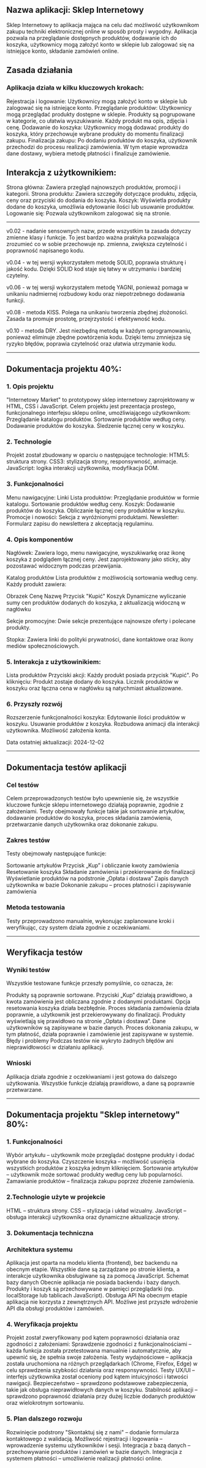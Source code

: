 ## Nazwa aplikacji: Sklep Internetowy

Sklep Internetowy to aplikacja mająca na celu dać możliwość użytkownikom zakupu techniki elektronicznej online w sposób prosty i wygodny. Aplikacja pozwala na przeglądanie dostępnych produktów, dodawanie ich do koszyka, użytkownicy mogą założyć konto w sklepie lub zalogować się na istniejące konto, składanie zamówień online.


## Zasada działania
### Aplikacja działa w kilku kluczowych krokach:

Rejestracja i logowanie: Użytkownicy mogą założyć konto w sklepie lub zalogować się na istniejące konto. 
Przeglądanie produktów: Użytkownicy mogą przeglądać produkty dostępne w sklepie. Produkty są pogrupowane w kategorie, co ułatwia wyszukiwanie. Każdy produkt ma opis, zdjęcia i cenę.
Dodawanie do koszyka: Użytkownicy mogą dodawać produkty do koszyka, który przechowuje wybrane produkty do momentu finalizacji zakupu.
Finalizacja zakupu: Po dodaniu produktów do koszyka, użytkownik przechodzi do procesu realizacji zamówienia. W tym etapie wprowadza dane dostawy, wybiera metodę płatności i finalizuje zamówienie.


## Interakcja z użytkownikiem:

Strona główna: Zawiera przegląd najnowszych produktów, promocji i kategorii.
Strona produktu: Zawiera szczegóły dotyczące produktu, zdjęcia, ceny oraz przyciski do dodania do koszyka.
Koszyk: Wyświetla produkty dodane do koszyka, umożliwia edytowanie ilości lub usuwanie produktów.
Logowanie się: Pozwala użytkownikom zalogować się na stronie.



------------------------------------------------------------------------------------------------------------------------------------------------------------------------------------------------------------


v0.02 - nadanie sensownych nazw, przede wszystkim ta zasada dotyczy zmienne klasy i funkcje. To jest bardzo ważna praktyka pozwalająca zrozumieć co w sobie przechowuje np. zmienna, zwiększa czytelność i poprawność napisanego kodu.

v0.04 - w tej wersji wykorzystałem metodę SOLID, poprawia strukturę i jakość kodu. Dzięki SOLID kod staje się łatwy w utrzymaniu i bardziej czytelny.

v0.06 - w tej wersji wykorzystałem metodę YAGNI, ponieważ pomaga w unikaniu nadmiernej rozbudowy kodu oraz niepotrzebnego dodawania funkcji.

v0.08 - metoda KISS. Polega na unikaniu tworzenia zbędnej złożoności. Zasada ta promuje prostotę, przejrzystość i efektywność kodu.

v0.10 - metoda DRY.  Jest niezbędną metodą w każdym oprogramowaniu, ponieważ eliminuje zbędne powtórzenia kodu. Dzięki temu zmniejsza się ryzyko błędów, poprawia czytelność oraz ułatwia utrzymanie kodu.


------------------------------------------------------------------------------------------------------------------------------------------------------------------------------------------------------------



## Dokumentacja projektu 40%:

### 1. Opis projektu
"Internetowy Market" to prototypowy sklep internetowy zaprojektowany w HTML, CSS i JavaScript. Celem projektu jest prezentacja prostego, funkcjonalnego interfejsu sklepu online, umożliwiającego użytkownikom:
Przeglądanie katalogu produktów.
Sortowanie produktów według ceny.
Dodawanie produktów do koszyka.
Śledzenie łącznej ceny w koszyku.


### 2. Technologie
Projekt został zbudowany w oparciu o następujące technologie:
HTML5: struktura strony.
CSS3: stylizacja strony, responsywność, animacje.
JavaScript: logika interakcji użytkownika, modyfikacja DOM.


### 3. Funkcjonalności
Menu nawigacyjne:
Linki
Lista produktów:
Przeglądanie produktów w formie katalogu.
Sortowanie produktów według ceny.
Koszyk:
Dodawanie produktów do koszyka.
Obliczanie łącznej ceny produktów w koszyku.
Promocje i nowości:
Sekcja z wyróżnionymi produktami.
Newsletter:
Formularz zapisu do newslettera z akceptacją regulaminu.


### 4. Opis komponentów
Nagłówek:
Zawiera logo, menu nawigacyjne, wyszukiwarkę oraz ikonę koszyka z podglądem łącznej ceny. Jest zaprojektowany jako sticky, aby pozostawać widocznym podczas przewijania.

Katalog produktów
Lista produktów z możliwością sortowania według ceny. Każdy produkt zawiera:

Obrazek
Cenę
Nazwę
Przycisk "Kupić"
Koszyk
Dynamiczne wyliczanie sumy cen produktów dodanych do koszyka, z aktualizacją widoczną w nagłówku

Sekcje promocyjne:
Dwie sekcje prezentujące najnowsze oferty i polecane produkty.

Stopka:
Zawiera linki do polityki prywatności, dane kontaktowe oraz ikony mediów społecznościowych.


### 5. Interakcja z użytkowinikiem:
Lista produktów
Przyciski akcji:
Każdy produkt posiada przycisk "Kupić". Po kliknięciu:
Produkt zostaje dodany do koszyka.
Licznik produktów w koszyku oraz łączna cena w nagłówku są natychmiast aktualizowane.


### 6. Przyszły rozwój
Rozszerzenie funkcjonalności koszyka:
Edytowanie ilości produktów w koszyku.
Usuwanie produktów z koszyka.
Rozbudowa animacji dla interakcji użytkownika.
Możliwość założenia konta.

Data ostatniej aktualizacji: 2024-12-02

------------------------------------------------------------------------------------------------------------------------------------------------------------------------------------------------------------

## Dokumentacja testów aplikacji
### Cel testów
Celem przeprowadzonych testów było upewnienie się, że wszystkie kluczowe funkcje sklepu internetowego działają poprawnie, zgodnie z założeniami. Testy obejmowały funkcje takie jak sortowanie artykułów, dodawanie produktów do koszyka, proces składania zamówienia, przetwarzanie danych użytkownika oraz dokonanie zakupu.

### Zakres testów
Testy obejmowały następujące funkcje:

Sortowanie artykułów
Przycisk „Kup” i obliczanie kwoty zamówienia
Resetowanie koszyka
Składanie zamówienia i przekierowanie do finalizacji
Wyświetlanie produktów na podstronie „Opłata i dostawa”
Zapis danych użytkownika w bazie
Dokonanie zakupu – proces płatności i zapisywanie zamówienia

### Metoda testowania
Testy przeprowadzono manualnie, wykonując zaplanowane kroki i weryfikując, czy system działa zgodnie z oczekiwaniami.


------------------------------------------------------------------------------------------------------------------------------------------------------------------------------------------------------------


## Weryfikacja testów
### Wyniki testów
Wszystkie testowane funkcje przeszły pomyślnie, co oznacza, że:

Produkty są poprawnie sortowane.
Przyciski „Kup” działają prawidłowo, a kwota zamówienia jest obliczana zgodnie z dodanymi produktami.
Opcja resetowania koszyka działa bezbłędnie.
Proces składania zamówienia działa poprawnie, a użytkownik jest przekierowywany do finalizacji.
Produkty wyświetlają się prawidłowo na stronie „Opłata i dostawa”.
Dane użytkowników są zapisywane w bazie danych.
Proces dokonania zakupu, w tym płatność, działa poprawnie i zamówienie jest zapisywane w systemie.
Błędy i problemy
Podczas testów nie wykryto żadnych błędów ani nieprawidłowości w działaniu aplikacji.

### Wnioski
Aplikacja działa zgodnie z oczekiwaniami i jest gotowa do dalszego użytkowania. Wszystkie funkcje działają prawidłowo, a dane są poprawnie przetwarzane.



------------------------------------------------------------------------------------------------------------------------------------------------------------------------------------------------------------

## Dokumentacja projektu "Sklep internetowy" 80%:
### 1. Funkcjonalności

Wybór artykułu – użytkownik może przeglądać dostępne produkty i dodać wybrane do koszyka.
Czyszczenie koszyka – możliwość usunięcia wszystkich produktów z koszyka jednym kliknięciem.
Sortowanie artykułów – użytkownik może sortować produkty według ceny lub popularności.
Zamawianie produktów – finalizacja zakupu poprzez złożenie zamówienia.


### 2.Technologie użyte w projekcie

HTML – struktura strony.
CSS – stylizacja i układ wizualny.
JavaScript – obsługa interakcji użytkownika oraz dynamiczne aktualizacje strony.


### 3. Dokumentacja techniczna

### Architektura systemu
Aplikacja jest oparta na modelu klienta (frontend), bez backendu na obecnym etapie. Wszystkie dane są zarządzane po stronie klienta, a interakcje użytkownika obsługiwane są za pomocą JavaScript.
Schemat bazy danych
Obecnie aplikacja nie posiada backendu i bazy danych. Produkty i koszyk są przechowywane w pamięci przeglądarki (np. localStorage lub tablicach JavaScript).
Obsługa API
Na obecnym etapie aplikacja nie korzysta z zewnętrznych API. Możliwe jest przyszłe wdrożenie API dla obsługi produktów i zamówień.


### 4. Weryfikacja projektu

Projekt został zweryfikowany pod kątem poprawności działania oraz zgodności z założeniami:
Sprawdzenie zgodności z funkcjonalnościami – każda funkcja została przetestowana manualnie i automatycznie, aby upewnić się, że spełnia swoje założenia.
Testy wydajnościowe – aplikacja została uruchomiona na różnych przeglądarkach (Chrome, Firefox, Edge) w celu sprawdzenia szybkości działania oraz responsywności.
Testy UX/UI – interfejs użytkownika został oceniony pod kątem intuicyjności i łatwości nawigacji.
Bezpieczeństwo – sprawdzono podstawowe zabezpieczenia, takie jak obsługa nieprawidłowych danych w koszyku.
Stabilność aplikacji – sprawdzono poprawność działania przy dużej liczbie dodanych produktów oraz wielokrotnym sortowaniu.

### 5. Plan dalszego rozwoju

Rozwinięcie podstrony "Skontaktuj się z nami" – dodanie formularza kontaktowego z walidacją.
Możliwość rejestracji i logowania – wprowadzenie systemu użytkowników i sesji.
Integracja z bazą danych – przechowywanie produktów i zamówień w bazie danych.
Integracja z systemem płatności – umożliwienie realizacji płatności online.


